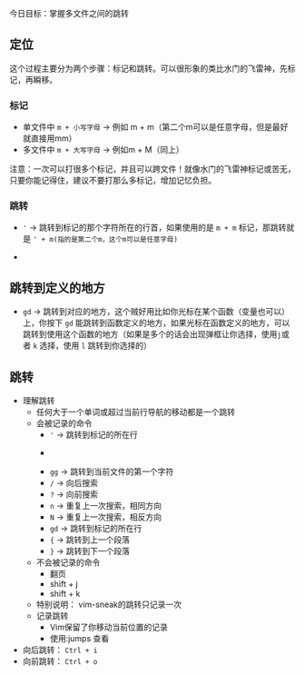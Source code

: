 今日目标：掌握多文件之间的跳转

## 定位
这个过程主要分为两个步骤：标记和跳转。可以很形象的类比水门的飞雷神，先标记，再瞬移。

### 标记

- 单文件中 `m + 小写字母` -> 例如 m + m（第二个m可以是任意字母，但是最好就直接用mm）
- 多文件中 `m + 大写字母` -> 例如m + M（同上）

注意：一次可以打很多个标记，并且可以跨文件！就像水门的飞雷神标记或苦无，只要你能记得住，建议不要打那么多标记，增加记忆负担。
### 跳转

- `'` -> 跳转到标记的那个字符所在的行首，如果使用的是 `m + m` 标记，那跳转就是 `' + m(指的是第二个m，这个m可以是任意字母)` 
- ``` -> 跳转到标记的那个字符所在的位置（同上）

## 跳转到定义的地方

- `gd` -> 跳转到对应的地方，这个贼好用比如你光标在某个函数（变量也可以）上，你按下 `gd` 能跳转到函数定义的地方，如果光标在函数定义的地方，可以跳转到使用这个函数的地方（如果是多个的话会出现弹框让你选择，使用`j`或者 `k` 选择，使用 `l` 跳转到你选择的）

## 跳转

- 理解跳转
   - 任何大于一个单词或超过当前行导航的移动都是一个跳转
   - 会被记录的命令
      - `'` -> 跳转到标记的所在行
      - ``` -> 跳转到标记的精确位置
      - `gg` -> 跳转到当前文件的第一个字符
      - `/` -> 向后搜索
      - `?` -> 向前搜索
      - `n` -> 重复上一次搜索，相同方向
      - `N` -> 重复上一次搜索，相反方向
      - `gd` -> 跳转到标记的所在行
      - `{` -> 跳转到上一个段落
      - `}` -> 跳转到下一个段落
   - 不会被记录的命令
      - 翻页
      - shift + j
      - shift + k
   - 特别说明： vim-sneak的跳转只记录一次
   - 记录跳转
      - Vim保留了你移动当前位置的记录
      - 使用:jumps 查看
- 向后跳转： `Ctrl + i`  
- 向前跳转： `Ctrl + o`  




